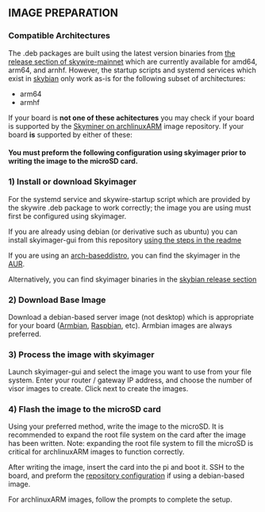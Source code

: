 ## IMAGE PREPARATION

### Compatible Architectures

The .deb packages are built using the latest version binaries from [the release section of skywire-mainnet](https://github.com/SkycoinProject/skywire-mainnet/releases) which are currently available for amd64, arm64, and arnhf. However, the startup scripts and systemd services which exist in [skybian](https://github.com/skycoinproject/skybian) only work as-is for the following subset of architectures:

* arm64
* armhf

If your board is **not one of these achitectures** you may check if your board is supported by the [Skyminer on archlinuxARM](https://skyfleet.github.io/skyminer-archlinuxarm) image repository. If your board **is** supported by either of these:

#### You must preform the following configuration using skyimager prior to writing the image to the microSD card.

### 1) Install or download Skyimager

For the systemd service and skywire-startup script which are provided by the skywire .deb package to work correctly; the image you are using must first be configured using skyimager.

If you are already using debian (or derivative such as ubuntu) you can install skyimager-gui from this repository [using the steps in the readme](/README.md)

If you are using an [arch-based](https://wiki.archlinux.org/index.php/Arch-based_Distros)[distro](endeavouros.com), you can find the skyimager in the [AUR](aur.archlinux.org).

Alternatively, you can find skyimager binaries in the [skybian release section](https://github.com/SkycoinProject/skybian/releases)

### 2) Download Base Image

Download a debian-based server image (not desktop) which is appropriate for your board ([Armbian](https://www.armbian.com/download/), [Raspbian](https://www.raspberrypi.org/downloads/raspbian/), etc). Armbian images are always preferred.

### 3) Process the image with skyimager

Launch skyimager-gui and select the image you want to use from your file system. Enter your router / gateway IP address, and choose the number of visor images to create. Click next to create the images.

### 4) Flash the image to the microSD card

Using your preferred method, write the image to the microSD. It is recommended to expand the root file system on the card after the image has been written. Note: expanding the root file system to fill the microSD is critical for archlinuxARM images to function correctly.

After writing the image, insert the card into the pi and boot it. SSH to the board, and preform the [repository configuration](/README.md) if using a debian-based image.

For archlinuxARM images, follow the prompts to complete the setup.
